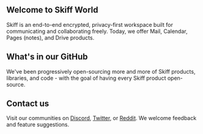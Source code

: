 ## Welcome to Skiff World
Skiff is an end-to-end encrypted, privacy-first workspace built for communicating and collaborating freely. Today, we offer Mail, Calendar, Pages (notes), and Drive products.

## What's in our GitHub
We've been progressively open-sourcing more and more of Skiff products, libraries, and code - with the goal of having every Skiff product open-source.

## Contact us
Visit our communities on [Discord](https://discord.com/invite/skiff), [Twitter](https://twitter.com/skiffprivacy), or [Reddit](https://www.reddit.com/r/skiff). We welcome feedback and feature suggestions.

